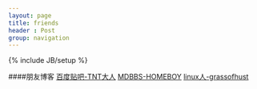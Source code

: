 ```yaml
---
layout: page
title: friends
header : Post
group: navigation
---
```

{% include JB/setup %}

####朋友博客
[百度贴吧-TNT大人](http://hackyixia.diandian.com)
[MDBBS-HOMEBOY](http://hi.baidu.com/homeboy)
[linux人-grassofhust](http://grassofhust.github.io)
